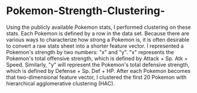 # Pokemon-Strength-Clustering-
Using the publicly available Pokemon stats, I performed clustering on these stats. Each Pokemon is defined by a row in the data set. Because there are various ways to characterize how strong a Pokemon is, it is often desirable to convert a raw stats sheet into a shorter feature vector. I represented a Pokemon's strength by two numbers: "x" and "y". "x" represents the Pokemon's total offensive strength, which is defined by Attack + Sp. Atk + Speed. Similarly, "y" will represent the Pokemon's total defensive strength, which is defined by Defense + Sp. Def + HP. After each Pokemon becomes that two-dimensional feature vector, I clustered the first 20 Pokemon with hierarchical agglomerative clustering (HAC).
